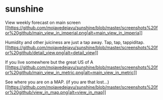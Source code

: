 # sunshine
View weekly forecast on main screen
[[https://github.com/mojavedejavu/sunshine/blob/master/screenshots%20for%20github/main_view_in_imperial.png|alt=main_view_in_imperia]]

Humidity and other juiciness are just a tap away.
Tap, tap, tappiditap.
[[https://github.com/mojavedejavu/sunshine/blob/master/screenshots%20for%20github/detail_view.png|alt=detail_view]]

If you live somewhere but the great US of A
[[https://github.com/mojavedejavu/sunshine/blob/master/screenshots%20for%20github/main_view_in_metric.png|alt=main_view_in_metric]]

See where you are on a MAP. (if you are that lost...)
[[https://github.com/mojavedejavu/sunshine/blob/master/screenshots%20for%20github/view_in_map.png|alt=view_in_map]]
